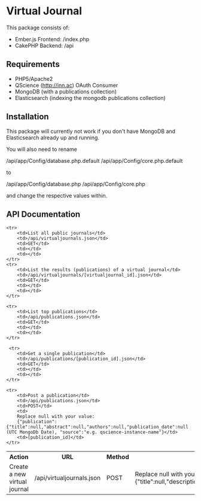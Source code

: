 Virtual Journal
==

This package consists of:

- Ember.js Frontend: /index.php
- CakePHP Backend: /api


## Requirements
- PHP5/Apache2
- QScience (http://inn.ac) OAuth Consumer
- MongoDB (with a publications collection)
- Elasticsearch (indexing the mongodb publications collection)


## Installation


This package will currently not work if you don't have MongoDB and Elasticsearch already up and running.

You will also need to rename 

/api/app/Config/database.php.default
/api/app/Config/core.php.default

to

/api/app/Config/database.php
/api/app/Config/core.php

and change the respective values within.


## API Documentation


<table>
    <tr>
        <th>Action</th>
        <th>URL</th>
        <th>Method</th>
        <th>Parameters</th>
        <th>Return values</th>
    </tr>
    <tr>
        <td>Create a new virtual journal</td>
        <td>/api/virtualjournals.json</td>
        <td>POST</td>
        <td>
        Replace null with your value: 
        {"virtualjournal":{"title":null,"description":null,"authors":null,"discipline":null,"title_contains":null,"abstract_contains":null,"papers_similar_to_author":null,"papers_similar_to_keywords":null,"minimum_amount_of_tweets":null,"created":null,"institution":null,"is_published_in":null}}</td>
        <td>[virtualjournal_id]</td>
    </tr>

    <tr>
        <td>List all public journals</td>
        <td>/api/virtualjournals.json</td>
        <td>GET</td>
        <td></td>
        <td></td>
    </tr>
    <tr>
        <td>List the results (publications) of a virtual journal</td>
        <td>/api/virtualjournals/[virtualjournal_id].json</td>
        <td>GET</td>
        <td></td>
        <td></td>
    </tr>
    
    <tr>
        <td>List top publications</td>
        <td>/api/publications.json</td>
        <td>GET</td>
        <td></td>
        <td></td>
    </tr>
    
     <tr>
        <td>Get a single publication</td>
        <td>/api/publications/[publication_id].json</td>
        <td>GET</td>
        <td></td>
        <td></td>
    </tr>
    
    <tr>
        <td>Post a publication</td>
        <td>/api/publications.json</td>
        <td>POST</td>
        <td>
        Replace null with your value: 
        {"publication":{"title":null,"abstract":null,"authors":null,"publication_date":null (UTC MongoDb Date), "source":"e.g. qscience-instance-name"}</td>
        <td>[publication_id]</td>
    </tr>
    
</table>
